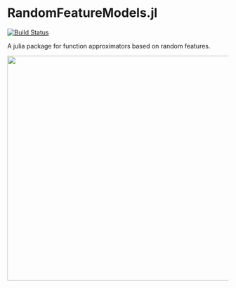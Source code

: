 # RandomFeatureModels.jl 

[![Build Status](https://github.com/dynamic-queries/RandomFeatureModels.jl/actions/workflows/CI.yml/badge.svg?branch=main)](https://github.com/dynamic-queries/RandomFeatureModels.jl/actions/workflows/CI.yml?query=branch%3Amain)

A julia package for function approximators based on random features.

<img src="https://github.com/dynamic-queries/RandomFeatureModels.jl/assets/81833704/1d479a08-a802-4d6b-a8a8-e91ee604af61" width="600" height="512">
